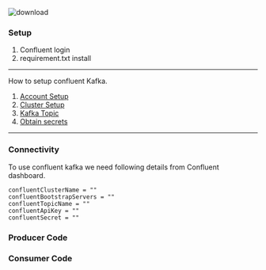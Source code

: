 ![download](https://user-images.githubusercontent.com/34875169/169837256-b5cce5b4-0b10-4a5b-82b7-926f10690437.png)


### Setup 
1. Confluent login
2. requirement.txt install 

***
How to setup confluent Kafka.
1. [Account Setup](Confluent%20Account.md)
2. [Cluster Setup](ClusterSetup.md)
3. [Kafka Topic](Confluent%20Topic%20Creation.md)
4. [Obtain secrets](Kafka%20key%20and%20secrets.md)
***


### Connectivity
To use confluent kafka we need following details from Confluent dashboard.

```
confluentClusterName = ""
confluentBootstrapServers = ""
confluentTopicName = ""
confluentApiKey = ""
confluentSecret = ""
```
### Producer Code
### Consumer Code
